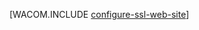 <properties linkid="develop-net-common-tasks-enable-ssl-web-site" urlDisplayName="SSL for Web Sites" pageTitle="Enable HTTPS for an Azure web site - .NET Dev Center" metaKeywords="" description="Learn how to enable SSL with an Azure Web Site." metaCanonical="" services="web-sites" documentationCenter=".NET" title="" authors="larryf" solutions="" manager="paulettm" editor="mollybos" />



[WACOM.INCLUDE [configure-ssl-web-site](../includes/configure-ssl-web-site.md)]
